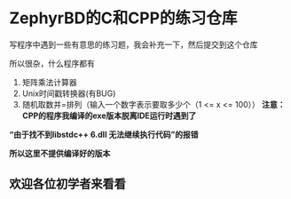 # ZephyrBD的C和CPP的练习仓库

写程序中遇到一些有意思的练习题，我会补充一下，然后提交到这个仓库

所以很杂，什么程序都有
1. 矩阵乘法计算器
2. Unix时间戳转换器(有BUG)
3. 随机取数并=排列（输入一个数字表示要取多少个（1 <= x <= 100））
**注意：CPP的程序我编译的exe版本脱离IDE运行时遇到了**

**“由于找不到libstdc++ 6.dll 无法继续执行代码”的报错**

**所以这里不提供编译好的版本** 
## 欢迎各位初学者来看看
